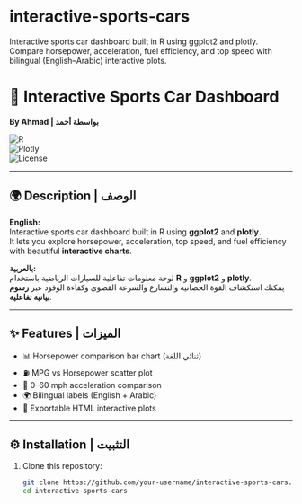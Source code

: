 # interactive-sports-cars
Interactive sports car dashboard built in R using ggplot2 and plotly. Compare horsepower, acceleration, fuel efficiency, and top speed with bilingual (English–Arabic) interactive plots.
# 🚗 Interactive Sports Car Dashboard  
**By Ahmad | بواسطة أحمد**

![R](https://img.shields.io/badge/R-ggplot2-blue?logo=r)  
![Plotly](https://img.shields.io/badge/Plotly-Interactive%20Charts-orange?logo=plotly)  
![License](https://img.shields.io/badge/License-MIT-green)  

---

## 🌍 Description | الوصف  
**English:**  
Interactive sports car dashboard built in R using **ggplot2** and **plotly**.  
It lets you explore horsepower, acceleration, top speed, and fuel efficiency with beautiful **interactive charts**.  

**بالعربية:**  
لوحة معلومات تفاعلية للسيارات الرياضية باستخدام **R** و **ggplot2** و **plotly**.  
يمكنك استكشاف القوة الحصانية والتسارع والسرعة القصوى وكفاءة الوقود عبر **رسوم بيانية تفاعلية**.  

---

## ✨ Features | الميزات  
- 📊 Horsepower comparison bar chart (ثنائي اللغة)  
- ⛽ MPG vs Horsepower scatter plot  
- 🚀 0–60 mph acceleration comparison  
- 🌍 Bilingual labels (English + Arabic)  
- 💾 Exportable HTML interactive plots  

---

## ⚙️ Installation | التثبيت  
1. Clone this repository:  
   ```bash
   git clone https://github.com/your-username/interactive-sports-cars.git
   cd interactive-sports-cars
